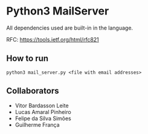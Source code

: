 # Python3 MailServer

All dependencies used are built-in in the language.

RFC: https://tools.ietf.org/html/rfc821

## How to run

```
python3 mail_server.py <file with email addresses>
```

## Collaborators

* Vitor Bardasson Leite
* Lucas Amaral Pinheiro
* Felipe da Silva Simões
* Guilherme França
